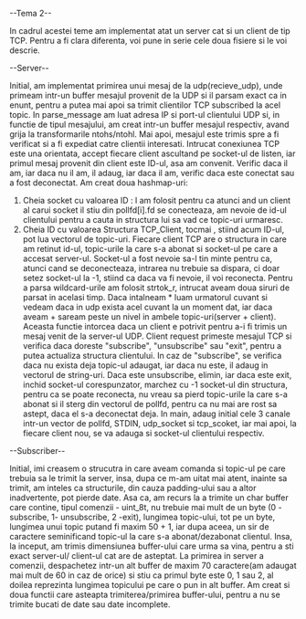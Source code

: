 --Tema 2--

In cadrul acestei teme am implementat atat un server cat si un client de tip TCP.
Pentru a fi clara diferenta, voi pune in serie cele doua fisiere si le voi descrie.

--Server--

Initial, am implementat primirea unui mesaj de la udp(recieve_udp), unde primeam
intr-un buffer mesajul provenit de la UDP si il parsam exact ca in enunt, pentru
a putea mai apoi sa trimit clientilor TCP subscribed la acel topic. 
In parse_message am luat adresa IP si port-ul clientului UDP si, in functie de 
tipul mesajului, am creat intr-un buffer mesajul respectiv, avand grija la 
transformarile ntohs/ntohl. Mai apoi, mesajul este trimis spre a fi verificat
si a fi expediat catre clientii interesati.
Intrucat conexiunea TCP este una orientata, accept fiecare client ascultand
pe socket-ul de listen, iar primul mesaj provenit din client este ID-ul, 
asa am convenit. Verific daca il am, iar daca nu il am, il adaug, iar
daca il am, verific daca este conectat sau a fost deconectat.
Am creat doua hashmap-uri:
1. Cheia socket cu valoarea ID : l am folosit pentru ca atunci and un client
al carui socket il stiu din pollfd[i].fd se conecteaza, am nevoie de id-ul
clientului pentru a cauta in structura lui sa vad ce topic-uri urmaresc. 
2. Cheia ID cu valoarea Structura TCP_Client, tocmai , stiind acum ID-ul,
pot lua vectorul de topic-uri.
Fiecare client TCP are o structura in care am retinut id-ul, topic-urile la
care s-a abonat si socket-ul pe care a accesat server-ul. Socket-ul a fost
nevoie sa-l tin minte pentru ca, atunci cand se deconecteaza, intrarea
nu trebuie sa dispara, ci doar setez socket-ul la -1, stiind ca daca va fi
nevoie, il voi reconecta. 
Pentru a parsa wildcard-urile am folosit strtok_r, intrucat aveam doua siruri
de parsat in acelasi timp. Daca intalneam * luam urmatorul cuvant si vedeam 
daca in udp exista acel cuvant la un moment dat, iar daca aveam + saream peste
un nivel in ambele topic-uri(server + client). Aceasta functie intorcea daca
un client e potrivit pentru a-i fi trimis un mesaj venit de la server-ul UDP.
Client request primeste mesajul TCP si verifica daca doreste "subscribe", 
"unsubscribe" sau "exit", pentru a putea actualiza structura clientului.
In caz de "subscribe", se verifica daca nu exista deja topic-ul adaugat, iar
daca nu este, il adaug in vectorul de string-uri. Daca este unsubscribe, elimin,
iar daca este exit, inchid socket-ul corespunzator, marchez cu -1 socket-ul din
structura, pentru ca se poate reconecta, nu vreau sa pierd topic-urile la care
s-a abonat si il sterg din vectorul de pollfd, pentru ca nu mai are rost sa astept,
daca el s-a deconectat deja.
In main, adaug initial cele 3 canale intr-un vector de pollfd, STDIN, udp_socket
si tcp_scoket, iar mai apoi, la fiecare client nou, se va adauga si socket-ul
clientului respectiv.


--Subscriber--

Initial, imi creasem o strucutra in care aveam comanda si topic-ul pe care
trebuia sa le trimit la server, insa, dupa ce m-am uitat mai atent, inainte
sa trimit, am inteles ca structurile, din cauza padding-ului sau a altor
inadvertente, pot pierde date. Asa ca, am recurs la a trimite un char 
buffer care contine, tipul comenzii - uint_8t, nu trebuie mai mult de un byte
(0 - subscribe, 1- unsubscribe, 2 -exit), lungimea topic-ului, tot pe un byte,
lungimea unui topic putand fi maxim 50 + 1, iar dupa aceea, un sir de caractere
seminificand topic-ul la care s-a abonat/dezabonat clientul. Insa, la inceput,
am trimis dimensiunea buffer-ului care urma sa vina, pentru a sti exact server-ul/
client-ul cat are de asteptat. La primirea in server a comenzii, despachetez
intr-un alt buffer de maxim 70 caractere(am adaugat mai mult de 60 in caz de orice)
si stiu ca primul byte este 0, 1 sau 2, al doilea reprezinta lungimea topicului pe
care o pun in alt buffer. 
Am creat si doua functii care asteapta trimiterea/primirea buffer-ului, pentru a
nu se trimite bucati de date sau date incomplete. 